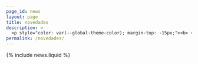 ```yaml
---
page_id: news
layout: page
title: novedades
description: >
  <p style="color: var(--global-theme-color); margin-top: -15px;"><b> <a href="https://marcorosso.com/news/">news</a>&nbsp;<a href="https://marcorosso.com/it/novità/">novità</a> </b></p>
permalink: /novedades/
---
```


  {% include news.liquid %}
